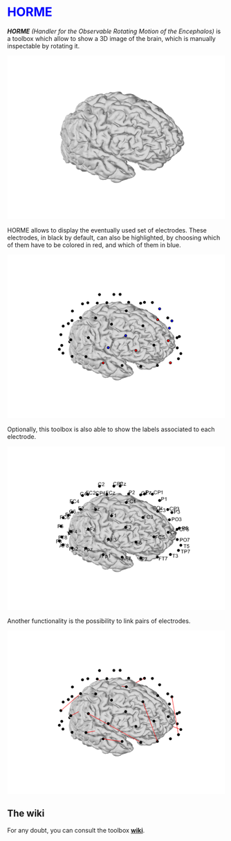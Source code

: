 # <span style="color:blue">HORME</span>

***HORME*** *(Handler for the Observable Rotating Motion of the Encephalos)* is a toolbox which allow to
show a 3D image of the brain, which is manually inspectable by rotating it.

<p align="center">
  <img src="Images\brain.png" width="600" title="3D brain">
</p>

HORME allows to display the eventually used set of electrodes. These electrodes, in black by default, can 
also be highlighted, by choosing which of them have to be colored in red, and which of them in blue.

<p align="center">
  <img src="Images\highlight.png" width="600" title="Electrodes">
</p>


Optionally, this toolbox is also able to show the labels associated to each electrode.

<p align="center">
  <img src="Images\labels.png" width="600" title="Labels">
</p>

Another functionality is the possibility to link pairs of electrodes.

<p align="center">
  <img src="Images\links.png" width="600" title="Labels">
</p>

## The wiki
For any doubt, you can consult the toolbox [**wiki**](https://github.com/smlacava/Horme/wiki/Home). 
